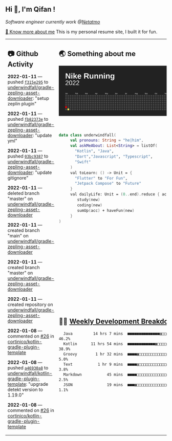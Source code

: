 <h2> Hi 👋, I'm Qifan ! </h2>
<p><em>Software engineer currently work @<a href="https://www.netatmo.com">Netatmo</a>
</em></p><p><a href="https://qifanyang.com/resume" target="_blank"> 🔭 Know more about me</a> This is my personal resume site, I built it for fun.</p>
<table><tr><td valign="top" rowspan="2">

 ## 📷 Github Activity
 <!-- githubActivity starts -->
  **2022-01-11** — pushed [`f315e295`](https://github.com/underwindfall/gradle-zepling-asset-downloader/commit/f315e295b75b485b838bc5e482db3eb279017581) to [underwindfall/gradle-zepling-asset-downloader](https://api.github.com/repos/underwindfall/gradle-zepling-asset-downloader): "setup zeplin plugin"

  **2022-01-11** — pushed [`fb82373e`](https://github.com/underwindfall/gradle-zepling-asset-downloader/commit/fb82373eb0c85848ff385e2c789098ffab9010cb) to [underwindfall/gradle-zepling-asset-downloader](https://api.github.com/repos/underwindfall/gradle-zepling-asset-downloader): "update yml"

  **2022-01-11** — pushed [`03bc9387`](https://github.com/underwindfall/gradle-zepling-asset-downloader/commit/03bc9387ecd990b401cc889e6c3f02a21a2ef362) to [underwindfall/gradle-zepling-asset-downloader](https://api.github.com/repos/underwindfall/gradle-zepling-asset-downloader): "update gitignore"

  **2022-01-11** — deleted branch "master" on [underwindfall/gradle-zepling-asset-downloader](https://api.github.com/repos/underwindfall/gradle-zepling-asset-downloader)

  **2022-01-11** — created branch "main" on [underwindfall/gradle-zepling-asset-downloader](https://api.github.com/repos/underwindfall/gradle-zepling-asset-downloader)

  **2022-01-11** — created branch "master" on [underwindfall/gradle-zepling-asset-downloader](https://api.github.com/repos/underwindfall/gradle-zepling-asset-downloader)

  **2022-01-11** — created repository on [underwindfall/gradle-zepling-asset-downloader](https://api.github.com/repos/underwindfall/gradle-zepling-asset-downloader)

  **2022-01-08** — commented on [#26](https://github.com/cortinico/kotlin-gradle-plugin-template/pull/26#issuecomment-1008114730) in [cortinico/kotlin-gradle-plugin-template](https://api.github.com/repos/cortinico/kotlin-gradle-plugin-template)

  **2022-01-08** — pushed [`a46930a8`](https://github.com/underwindfall/kotlin-gradle-plugin-template/commit/a46930a88f58d56f4cd084ddd4085f4e771925b4) to [underwindfall/kotlin-gradle-plugin-template](https://api.github.com/repos/underwindfall/kotlin-gradle-plugin-template): "upgrade detekt version to 1.19.0"

  **2022-01-08** — commented on [#26](https://github.com/cortinico/kotlin-gradle-plugin-template/pull/26#issuecomment-1008079106) in [cortinico/kotlin-gradle-plugin-template](https://api.github.com/repos/cortinico/kotlin-gradle-plugin-template)
 <!-- githubActivity ends -->
 </td><td valign="top">

 ## 🌏 Something about me
 <!-- profile starts -->
 <a href="https://github.com/underwindfall" width="100%">
   <img src="https://github.com/underwindfall/GitHubPoster/blob/main/examples/nike.svg"/>
 </a>
 <br/>
 <br/>
 <br/>

 ```kotlin
 data class underwindfall(
      val pronouns: String = "he|him",
      val askMeAbout: List<String> = listOf(
        "Kotlin", "Java",
        "Dart","Javascript", "Typescript",
        "Swift"
      )
      val toLearn: () -> Unit = {
        "Flutter" to "For Fun",
        "Jetpack Compose" to "Future"
      }
      val dailyLife: Unit = (0..end).reduce { acc, new ->
         study(new)
         coding(new)
         sumUp(acc) + haveFun(new)
      }
 )
 ```
 <!-- profile ends -->
 </td></tr><tr><td valign="top">

 ## 🏊‍♂️ <a href="https://gist.github.com/underwindfall/377ee88ba1fabd1e93516e48ca9c61eb" target="_blank">Weekly Development Breakdown</a>
  <!-- codeTime starts -->
  ```text
    Java         14 hrs 7 mins  ■■■■■■■■■■■■■■▥□□□□□□□□□  46.2%
    Kotlin      11 hrs 54 mins  ■■■■■■■■■■■■▦□□□□□□□□□□□  38.9%
    Groovy        1 hr 32 mins  ■■■■▦□□□□□□□□□□□□□□□□□□□   5.0%
    Text           1 hr 9 mins  ■■■■▥□□□□□□□□□□□□□□□□□□□   3.8%
    Markdown           45 mins  ■■■■□□□□□□□□□□□□□□□□□□□□   2.5%
    JSON               19 mins  ■■■▦□□□□□□□□□□□□□□□□□□□□   1.1%
  ```
  <!-- codeTime starts -->
  </td></tr></table>